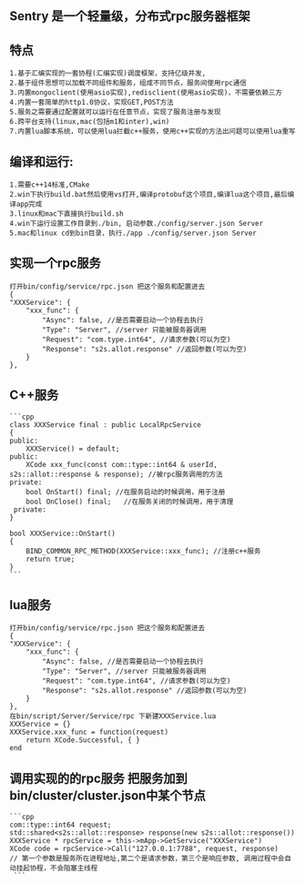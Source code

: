 ## Sentry 是一个轻量级，分布式rpc服务器框架
## 特点
    1.基于汇编实现的一套协程(汇编实现)调度框架，支持亿级并发,
    2.基于组件思想可以加载不同组件和服务，组成不同节点，服务间使用rpc通信
    3.内置mongoclient(使用asio实现),redisclient(使用asio实现)，不需要依赖三方
    4.内置一套简单的http1.0协议，实现GET,POST方法
    5.服务之需要通过配置就可以运行在任意节点，实现了服务注册与发现
    6.跨平台支持(linux,mac(包括m1和inter),win)
    7.内置lua脚本系统，可以使用lua拦截c++服务，使用c++实现的方法出问题可以使用lua重写
## 编译和运行:
    1.需要c++14标准,CMake
    2.win下执行build.bat然后使用vs打开,编译protobuf这个项目,编译lua这个项目,最后编译app完成
    3.linux和mac下直接执行build.sh
    4.win下运行设置工作目录到./bin, 启动参数./config/server.json Server
    5.mac和linux cd到bin目录，执行./app ./config/server.json Server
##  实现一个rpc服务
    打开bin/config/service/rpc.json 把这个服务和配置进去
    {
	"XXXService": {
		"xxx_func": {
			"Async": false, //是否需要启动一个协程去执行
			"Type": "Server", //server 只能被服务器调用
			"Request": "com.type.int64", //请求参数(可以为空)
			"Response": "s2s.allot.response" //返回参数(可以为空)
		}
	},
## C++服务
    ```cpp
    class XXXService final : public LocalRpcService
    {
    public:
		XXXService() = default;
    public:
        XCode xxx_func(const com::type::int64 & userId, s2s::allot::response & response); //被rpc服务调用的方法
	private:
		bool OnStart() final; //在服务启动的时候调用，用于注册
        bool OnClose() final;   //在服务关闭的时候调用，用于清理
	 private:
    }

    bool XXXService::OnStart()
	{
        BIND_COMMON_RPC_METHOD(XXXService::xxx_func); //注册c++服务
        return true;
	} 
    ```

##  lua服务
    打开bin/config/service/rpc.json 把这个服务和配置进去
    {
	"XXXService": {
		"xxx_func": {
			"Async": false, //是否需要启动一个协程去执行
			"Type": "Server", //server 只能被服务器调用
			"Request": "com.type.int64", //请求参数(可以为空)
			"Response": "s2s.allot.response" //返回参数(可以为空)
		}
	},
    在bin/script/Server/Service/rpc 下新建XXXService.lua
    XXXService = {}
    XXXService.xxx_func = function(request)
        return XCode.Successful, { }
    end

##  调用实现的的rpc服务 把服务加到bin/cluster/cluster.json中某个节点
    ```cpp
    com::type::int64 request;
    std::shared<s2s::allot::response> response(new s2s::allot::response())
    XXXService * rpcService = this->mApp->GetService("XXXService")
    XCode code = rpcService->Call("127.0.0.1:7788", request, response)
    // 第一个参数是服务所在进程地址,第二个是请求参数，第三个是响应参数, 调用过程中会自动挂起协程，不会阻塞主线程
     ```

